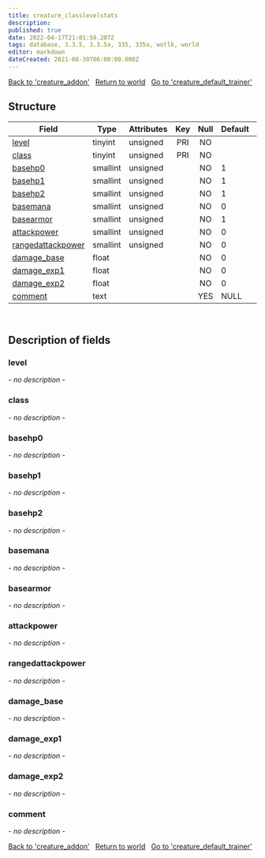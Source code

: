 ```yaml
---
title: creature_classlevelstats
description: 
published: true
date: 2022-04-17T21:01:59.207Z
tags: database, 3.3.5, 3.3.5a, 335, 335a, wotlk, world
editor: markdown
dateCreated: 2021-08-30T06:00:00.000Z
---
```


<a href="https://trinitycore.info/en/database/335/world/creature_addon" class="mt-5 v-btn v-btn--depressed v-btn--flat v-btn--outlined theme--light v-size--default darkblue--text text--lighten-3"><span class="v-btn__content"><i aria-hidden="true" class="v-icon notranslate v-icon--left mdi mdi-arrow-left theme--light"></i><span>Back to 'creature_addon'</span></span></a>&nbsp;&nbsp;&nbsp;<a href="https://trinitycore.info/en/database/335/world/home" class="mt-5 v-btn v-btn--depressed v-btn--flat v-btn--outlined theme--light v-size--default darkblue--text text--lighten-3"><span class="v-btn__content"><i aria-hidden="true" class="v-icon notranslate v-icon--left mdi mdi-home-outline theme--light"></i><span>Return to world</span></span></a>&nbsp;&nbsp;&nbsp;<a href="https://trinitycore.info/en/database/335/world/creature_default_trainer" class="mt-5 v-btn v-btn--depressed v-btn--flat v-btn--outlined theme--light v-size--default darkblue--text text--lighten-3"><span class="v-btn__content"><span>Go to 'creature_default_trainer'</span><i aria-hidden="true" class="v-icon notranslate v-icon--right mdi mdi-arrow-right theme--light"></i></span></a>

## Structure

| Field | Type | Attributes | Key | Null | Default | Extra | Comment |
| --- | --- | --- | :---: | :---: | --- | --- | --- |
| [level](#level) | tinyint | unsigned | PRI | NO |  |  |  |
| [class](#class) | tinyint | unsigned | PRI | NO |  |  |  |
| [basehp0](#basehp0) | smallint | unsigned |  | NO | 1 |  |  |
| [basehp1](#basehp1) | smallint | unsigned |  | NO | 1 |  |  |
| [basehp2](#basehp2) | smallint | unsigned |  | NO | 1 |  |  |
| [basemana](#basemana) | smallint | unsigned |  | NO | 0 |  |  |
| [basearmor](#basearmor) | smallint | unsigned |  | NO | 1 |  |  |
| [attackpower](#attackpower) | smallint | unsigned |  | NO | 0 |  |  |
| [rangedattackpower](#rangedattackpower) | smallint | unsigned |  | NO | 0 |  |  |
| [damage_base](#damage_base) | float |  |  | NO | 0 |  |  |
| [damage_exp1](#damage_exp1) | float |  |  | NO | 0 |  |  |
| [damage_exp2](#damage_exp2) | float |  |  | NO | 0 |  |  |
| [comment](#comment) | text |  |  | YES | NULL |  |  |
&nbsp;
## Description of fields

### level
*- no description -*
&nbsp;

### class
*- no description -*
&nbsp;

### basehp0
*- no description -*
&nbsp;

### basehp1
*- no description -*
&nbsp;

### basehp2
*- no description -*
&nbsp;

### basemana
*- no description -*
&nbsp;

### basearmor
*- no description -*
&nbsp;

### attackpower
*- no description -*
&nbsp;

### rangedattackpower
*- no description -*
&nbsp;

### damage_base
*- no description -*
&nbsp;

### damage_exp1
*- no description -*
&nbsp;

### damage_exp2
*- no description -*
&nbsp;

### comment
*- no description -*
&nbsp;

<a href="https://trinitycore.info/en/database/335/world/creature_addon" class="mt-5 v-btn v-btn--depressed v-btn--flat v-btn--outlined theme--light v-size--default darkblue--text text--lighten-3"><span class="v-btn__content"><i aria-hidden="true" class="v-icon notranslate v-icon--left mdi mdi-arrow-left theme--light"></i><span>Back to 'creature_addon'</span></span></a>&nbsp;&nbsp;&nbsp;<a href="https://trinitycore.info/en/database/335/world/home" class="mt-5 v-btn v-btn--depressed v-btn--flat v-btn--outlined theme--light v-size--default darkblue--text text--lighten-3"><span class="v-btn__content"><i aria-hidden="true" class="v-icon notranslate v-icon--left mdi mdi-home-outline theme--light"></i><span>Return to world</span></span></a>&nbsp;&nbsp;&nbsp;<a href="https://trinitycore.info/en/database/335/world/creature_default_trainer" class="mt-5 v-btn v-btn--depressed v-btn--flat v-btn--outlined theme--light v-size--default darkblue--text text--lighten-3"><span class="v-btn__content"><span>Go to 'creature_default_trainer'</span><i aria-hidden="true" class="v-icon notranslate v-icon--right mdi mdi-arrow-right theme--light"></i></span></a>
